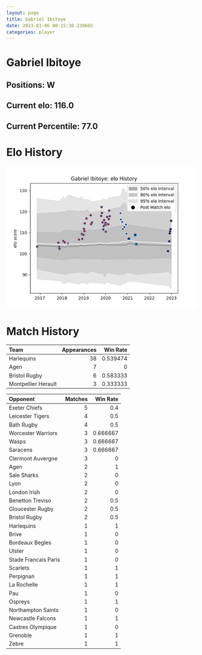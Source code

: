 ```yaml
---  
layout: page  
title: Gabriel Ibitoye  
date: 2023-01-06 00:15:30.238665  
categories: player  
---
```

# Gabriel Ibitoye

## Positions: W

## Current elo: 116.0

## Current Percentile: 77.0

# Elo History


![elo history](history_GabrielIbitoye.png)
# Match History


| Team                |   Appearances |   Win Rate |
|:--------------------|--------------:|-----------:|
| Harlequins          |            38 |   0.539474 |
| Agen                |             7 |   0        |
| Bristol Rugby       |             6 |   0.583333 |
| Montpellier Herault |             3 |   0.333333 |

| Opponent             |   Matches |   Win Rate |
|:---------------------|----------:|-----------:|
| Exeter Chiefs        |         5 |   0.4      |
| Leicester Tigers     |         4 |   0.5      |
| Bath Rugby           |         4 |   0.5      |
| Worcester Warriors   |         3 |   0.666667 |
| Wasps                |         3 |   0.666667 |
| Saracens             |         3 |   0.666667 |
| Clermont Auvergne    |         3 |   0        |
| Agen                 |         2 |   1        |
| Sale Sharks          |         2 |   0        |
| Lyon                 |         2 |   0        |
| London Irish         |         2 |   0        |
| Benetton Treviso     |         2 |   0.5      |
| Gloucester Rugby     |         2 |   0.5      |
| Bristol Rugby        |         2 |   0.5      |
| Harlequins           |         1 |   1        |
| Brive                |         1 |   0        |
| Bordeaux Begles      |         1 |   0        |
| Ulster               |         1 |   0        |
| Stade Francais Paris |         1 |   0        |
| Scarlets             |         1 |   1        |
| Perpignan            |         1 |   1        |
| La Rochelle          |         1 |   1        |
| Pau                  |         1 |   0        |
| Ospreys              |         1 |   1        |
| Northampton Saints   |         1 |   0        |
| Newcastle Falcons    |         1 |   1        |
| Castres Olympique    |         1 |   0        |
| Grenoble             |         1 |   1        |
| Zebre                |         1 |   1        |
